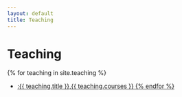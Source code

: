 ```yaml
---
layout: default
title: Teaching
---
```

# Teaching

{% for teaching in site.teaching %}
* <a href="{{ teaching.url }}"> :{{ teaching.title }},{{ teaching.courses }}
{% endfor %}
